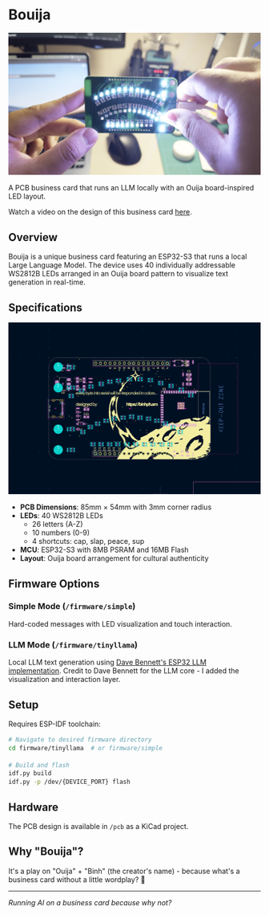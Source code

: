 # Bouija

![](./images/real-life.jpg)

A PCB business card that runs an LLM locally with an Ouija board-inspired LED layout.

Watch a video on the design of this business card [here](https://youtu.be/WC3O2cKT8Eo).

## Overview

Bouija is a unique business card featuring an ESP32-S3 that runs a local Large Language Model. The device uses 40 individually addressable WS2812B LEDs arranged in an Ouija board pattern to visualize text generation in real-time.

## Specifications

![](./images/pcb.png)

- **PCB Dimensions**: 85mm × 54mm with 3mm corner radius
- **LEDs**: 40 WS2812B LEDs
  - 26 letters (A-Z)
  - 10 numbers (0-9)
  - 4 shortcuts: cap, slap, peace, sup
- **MCU**: ESP32-S3 with 8MB PSRAM and 16MB Flash
- **Layout**: Ouija board arrangement for cultural authenticity

## Firmware Options

### Simple Mode (`/firmware/simple`)

Hard-coded messages with LED visualization and touch interaction.

### LLM Mode (`/firmware/tinyllama`)

Local LLM text generation using [Dave Bennett's ESP32 LLM implementation](https://github.com/DaveBben/esp32-llm). Credit to Dave Bennett for the LLM core - I added the visualization and interaction layer.

## Setup

Requires ESP-IDF toolchain:

```bash
# Navigate to desired firmware directory
cd firmware/tinyllama  # or firmware/simple

# Build and flash
idf.py build
idf.py -p /dev/{DEVICE_PORT} flash
```

## Hardware

The PCB design is available in `/pcb` as a KiCad project.

## Why "Bouija"?

It's a play on "Ouija" + "Binh" (the creator's name) - because what's a business card without a little wordplay? 👻

---

_Running AI on a business card because why not?_

